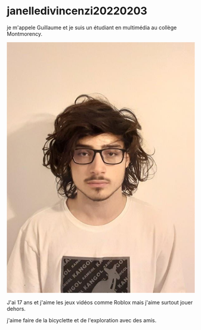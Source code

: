 # janelledivincenzi20220203

je m'appele Guillaume et je suis un étudiant en multimédia au collège Montmorency.

![photo](photo/P2173851_1ab891c0a070462aadf0510a4041b551.jpeg)

J'ai 17 ans et j'aime les jeux vidéos comme Roblox mais j'aime surtout jouer dehors.

j'aime faire de la bicyclette et de l'exploration avec des amis.
